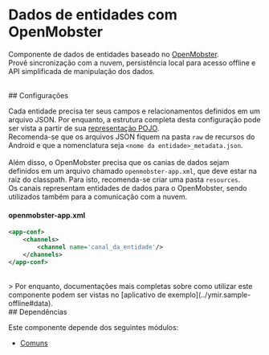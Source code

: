 # Dados de entidades com OpenMobster

Componente de dados de entidades baseado no [OpenMobster](https://github.com/ZalemSoftware/OpenMobster).<br>
Provê sincronização com a nuvem, persistência local para acesso offline e API simplificada de manipulação dos dados.

<br>
## Configurações

Cada entidade precisa ter seus campos e relacionamentos definidos em um arquivo JSON. Por enquanto, a estrutura completa desta configuração pode ser vista a partir de sua [representação POJO](https://zalemsoftware.github.io/Ymir/ymir.client-android.entity.data-openmobster/br/com/zalem/ymir/client/android/entity/data/openmobster/metadata/EntityMetadataConfig.html).<br>
Recomenda-se que os arquivos JSON fiquem na pasta `raw` de recursos do Android e que a nomenclatura seja `<nome da entidade>_metadata.json`.<br>
<br>
Além disso, o OpenMobster precisa que os canias de dados sejam definidos em um arquivo chamado `openmobster-app.xml`, que deve estar na raiz do classpath. Para isto, recomenda-se criar uma pasta `resources`.<br>
Os canais representam entidades de dados para o OpenMobster, sendo utilizados também para a comunicação com a nuvem.

#### openmobster-app.xml
```xml
<app-conf>
    <channels>
        <channel name='canal_da_entidade'/>
    </channels>
</app-conf>
```

<br>
> Por enquanto, documentações mais completas sobre como utilizar este componente podem ser vistas no [aplicativo de exemplo](../ymir.sample-offline#data).

<br>
## Dependências

Este componente depende dos seguintes módulos:
* [Comuns](../ymir.client-android.commons)
